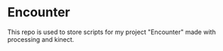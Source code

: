 # Encounter
This repo is used to store scripts for my project "Encounter" made with processing and kinect.
